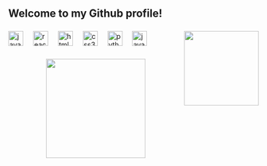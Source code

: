 <br clear="both">

<h2 align="left">Welcome to my Github profile!</h2>

###

<img align="right" height="150" src="https://private-user-images.githubusercontent.com/141371854/359706129-3dd95ed7-9349-404f-8506-a3ad9a4cf5fb.gif?jwt=eyJhbGciOiJIUzI1NiIsInR5cCI6IkpXVCJ9.eyJpc3MiOiJnaXRodWIuY29tIiwiYXVkIjoicmF3LmdpdGh1YnVzZXJjb250ZW50LmNvbSIsImtleSI6ImtleTUiLCJleHAiOjE3Mjk2MzE2MjksIm5iZiI6MTcyOTYzMTMyOSwicGF0aCI6Ii8xNDEzNzE4NTQvMzU5NzA2MTI5LTNkZDk1ZWQ3LTkzNDktNDA0Zi04NTA2LWEzYWQ5YTRjZjVmYi5naWY_WC1BbXotQWxnb3JpdGhtPUFXUzQtSE1BQy1TSEEyNTYmWC1BbXotQ3JlZGVudGlhbD1BS0lBVkNPRFlMU0E1M1BRSzRaQSUyRjIwMjQxMDIyJTJGdXMtZWFzdC0xJTJGczMlMkZhd3M0X3JlcXVlc3QmWC1BbXotRGF0ZT0yMDI0MTAyMlQyMTA4NDlaJlgtQW16LUV4cGlyZXM9MzAwJlgtQW16LVNpZ25hdHVyZT1hNjBjYWE4MTg3MTg2ZTVmYzczN2VjMTdhNTkzMjFlZjc2MmRjYTA3Nzk1OTE5YTgwZTAyMGE3YzI0NWMwMGE2JlgtQW16LVNpZ25lZEhlYWRlcnM9aG9zdCJ9.m2t3jXFFkKJkuOeIMO9YgTQDI1oqJulk2BaujYXqeqQ"  />

###

<div align="left">
  <img src="https://cdn.jsdelivr.net/gh/devicons/devicon/icons/javascript/javascript-original.svg" height="30" alt="javascript logo"  />
  <img width="12" />
  <img src="https://cdn.jsdelivr.net/gh/devicons/devicon/icons/react/react-original.svg" height="30" alt="react logo"  />
  <img width="12" />
  <img src="https://cdn.jsdelivr.net/gh/devicons/devicon/icons/html5/html5-original.svg" height="30" alt="html5 logo"  />
  <img width="12" />
  <img src="https://cdn.jsdelivr.net/gh/devicons/devicon/icons/css3/css3-original.svg" height="30" alt="css3 logo"  />
  <img width="12" />
  <img src="https://cdn.jsdelivr.net/gh/devicons/devicon/icons/python/python-original.svg" height="30" alt="python logo"  />
  <img width="12" />
  <img src="https://cdn.jsdelivr.net/gh/devicons/devicon/icons/java/java-original.svg" height="30" alt="java logo"  />
</div>

###

<div align="left">
</div>

###

<div align="center">
  <img height="200" src="https://i.imgflip.com/65efzo.gif"  />
</div>

###
